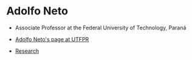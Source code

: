 # Adolfo Neto

- Associate Professor at the Federal University of Technology, Paraná

- [Adolfo Neto's page at UTFPR](http://www2.dainf.ct.utfpr.edu.br/Members/adolfo)

- [Research](research.html)
